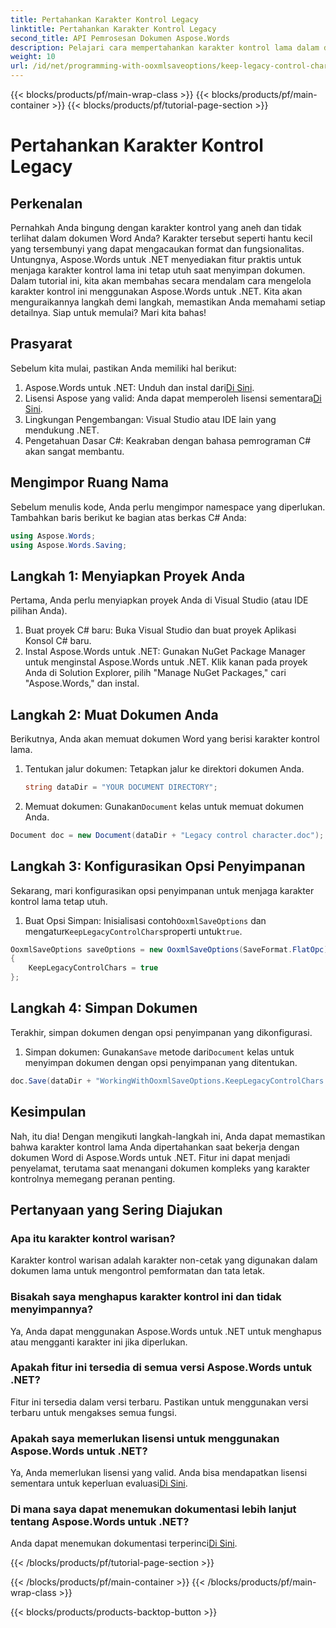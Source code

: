 ```yaml
---
title: Pertahankan Karakter Kontrol Legacy
linktitle: Pertahankan Karakter Kontrol Legacy
second_title: API Pemrosesan Dokumen Aspose.Words
description: Pelajari cara mempertahankan karakter kontrol lama dalam dokumen Word menggunakan Aspose.Words untuk .NET dengan panduan langkah demi langkah ini.
weight: 10
url: /id/net/programming-with-ooxmlsaveoptions/keep-legacy-control-chars/
---
```


{{< blocks/products/pf/main-wrap-class >}}
{{< blocks/products/pf/main-container >}}
{{< blocks/products/pf/tutorial-page-section >}}

# Pertahankan Karakter Kontrol Legacy

## Perkenalan

Pernahkah Anda bingung dengan karakter kontrol yang aneh dan tidak terlihat dalam dokumen Word Anda? Karakter tersebut seperti hantu kecil yang tersembunyi yang dapat mengacaukan format dan fungsionalitas. Untungnya, Aspose.Words untuk .NET menyediakan fitur praktis untuk menjaga karakter kontrol lama ini tetap utuh saat menyimpan dokumen. Dalam tutorial ini, kita akan membahas secara mendalam cara mengelola karakter kontrol ini menggunakan Aspose.Words untuk .NET. Kita akan menguraikannya langkah demi langkah, memastikan Anda memahami setiap detailnya. Siap untuk memulai? Mari kita bahas!

## Prasyarat

Sebelum kita mulai, pastikan Anda memiliki hal berikut:

1.  Aspose.Words untuk .NET: Unduh dan instal dari[Di Sini](https://releases.aspose.com/words/net/).
2.  Lisensi Aspose yang valid: Anda dapat memperoleh lisensi sementara[Di Sini](https://purchase.aspose.com/temporary-license/).
3. Lingkungan Pengembangan: Visual Studio atau IDE lain yang mendukung .NET.
4. Pengetahuan Dasar C#: Keakraban dengan bahasa pemrograman C# akan sangat membantu.

## Mengimpor Ruang Nama

Sebelum menulis kode, Anda perlu mengimpor namespace yang diperlukan. Tambahkan baris berikut ke bagian atas berkas C# Anda:

```csharp
using Aspose.Words;
using Aspose.Words.Saving;
```

## Langkah 1: Menyiapkan Proyek Anda

Pertama, Anda perlu menyiapkan proyek Anda di Visual Studio (atau IDE pilihan Anda). 

1. Buat proyek C# baru: Buka Visual Studio dan buat proyek Aplikasi Konsol C# baru.
2. Instal Aspose.Words untuk .NET: Gunakan NuGet Package Manager untuk menginstal Aspose.Words untuk .NET. Klik kanan pada proyek Anda di Solution Explorer, pilih "Manage NuGet Packages," cari "Aspose.Words," dan instal.

## Langkah 2: Muat Dokumen Anda

Berikutnya, Anda akan memuat dokumen Word yang berisi karakter kontrol lama.

1. Tentukan jalur dokumen: Tetapkan jalur ke direktori dokumen Anda.
   
   ```csharp
   string dataDir = "YOUR DOCUMENT DIRECTORY";
   ```

2.  Memuat dokumen: Gunakan`Document` kelas untuk memuat dokumen Anda.

   ```csharp
   Document doc = new Document(dataDir + "Legacy control character.doc");
   ```

## Langkah 3: Konfigurasikan Opsi Penyimpanan

Sekarang, mari konfigurasikan opsi penyimpanan untuk menjaga karakter kontrol lama tetap utuh.

1.  Buat Opsi Simpan: Inisialisasi contoh`OoxmlSaveOptions` dan mengatur`KeepLegacyControlChars`properti untuk`true`.

   ```csharp
   OoxmlSaveOptions saveOptions = new OoxmlSaveOptions(SaveFormat.FlatOpc)
   {
       KeepLegacyControlChars = true
   };
   ```

## Langkah 4: Simpan Dokumen

Terakhir, simpan dokumen dengan opsi penyimpanan yang dikonfigurasi.

1.  Simpan dokumen: Gunakan`Save` metode dari`Document` kelas untuk menyimpan dokumen dengan opsi penyimpanan yang ditentukan.

   ```csharp
   doc.Save(dataDir + "WorkingWithOoxmlSaveOptions.KeepLegacyControlChars.docx", saveOptions);
   ```

## Kesimpulan

Nah, itu dia! Dengan mengikuti langkah-langkah ini, Anda dapat memastikan bahwa karakter kontrol lama Anda dipertahankan saat bekerja dengan dokumen Word di Aspose.Words untuk .NET. Fitur ini dapat menjadi penyelamat, terutama saat menangani dokumen kompleks yang karakter kontrolnya memegang peranan penting. 

## Pertanyaan yang Sering Diajukan

### Apa itu karakter kontrol warisan?

Karakter kontrol warisan adalah karakter non-cetak yang digunakan dalam dokumen lama untuk mengontrol pemformatan dan tata letak.

### Bisakah saya menghapus karakter kontrol ini dan tidak menyimpannya?

Ya, Anda dapat menggunakan Aspose.Words untuk .NET untuk menghapus atau mengganti karakter ini jika diperlukan.

### Apakah fitur ini tersedia di semua versi Aspose.Words untuk .NET?

Fitur ini tersedia dalam versi terbaru. Pastikan untuk menggunakan versi terbaru untuk mengakses semua fungsi.

### Apakah saya memerlukan lisensi untuk menggunakan Aspose.Words untuk .NET?

 Ya, Anda memerlukan lisensi yang valid. Anda bisa mendapatkan lisensi sementara untuk keperluan evaluasi[Di Sini](https://purchase.aspose.com/temporary-license/).

### Di mana saya dapat menemukan dokumentasi lebih lanjut tentang Aspose.Words untuk .NET?

 Anda dapat menemukan dokumentasi terperinci[Di Sini](https://reference.aspose.com/words/net/).
 
{{< /blocks/products/pf/tutorial-page-section >}}

{{< /blocks/products/pf/main-container >}}
{{< /blocks/products/pf/main-wrap-class >}}

{{< blocks/products/products-backtop-button >}}
